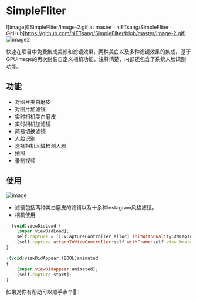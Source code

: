 # SimpleFliter
![image]([SimpleFliter/Image-2.gif at master · hiETsang/SimpleFliter · GitHub]https://github.com/hiETsang/SimpleFliter/blob/master/Image-2.gif)  ![image2](https://github.com/hiETsang/SimpleFliter/blob/master/Image.gif)

快速在项目中免费集成美颜和滤镜效果，两种美白以及多种滤镜效果的集成，基于GPUImage的再次封装自定义相机功能，注释清楚，内部还包含了系统人脸识别功能。

## 功能
* 对图片美白磨皮
* 对图片加滤镜
* 实时相机美白磨皮
* 实时相机加滤镜
* 简易切换滤镜
* 人脸识别
* 选择相机区域检测人脸
* 拍照
* 录制视频

## 使用
![image](https://github.com/hiETsang/SimpleFliter/blob/master/FEBFD875-C6F4-4FEF-BDA0-9CECBB62807D.png)
* 滤镜包括两种美白磨皮的滤镜以及十余种instagram风格滤镜。
* 相机使用
```javascript
- (void)viewDidLoad {
    [super viewDidLoad];
    self.capture = [[LVCaptureController alloc] initWithQuality:AVCaptureSessionPresetHigh position:LVCapturePositionFront enableRecording:YES];
    [self.capture attachToViewController:self withFrame:self.view.bounds];
}

-(void)viewDidAppear:(BOOL)animated
{
    [super viewDidAppear:animated];
    [self.capture start];
}
```

如果对你有帮助可以顺手点个🌟！
